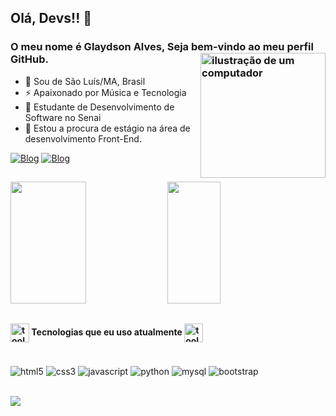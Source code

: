 
## Olá, Devs!! 👋
### O meu nome é Glaydson Alves, Seja bem-vindo ao meu perfil GitHub. <img src="https://raw.githubusercontent.com/MicaelliMedeiros/micaellimedeiros/master/image/computer-illustration.png" alt="ilustração de um computador" min-width="200px" max-width="200px" width="200px" align="right">

- 🔰  Sou de São Luís/MA, Brasil
- ⚡ Apaixonado por Música e Tecnologia
- 🧠 Estudante de Desenvolvimento de Software no Senai 
- 🏦 Estou a procura de estágio na área de desenvolvimento Front-End.

[![Blog](https://img.shields.io/badge/WhatsApp-25D366?style=for-the-badge&logo=whatsapp&logoColor=white)](https://wa.me/5598996135227)
[![Blog](https://img.shields.io/badge/LinkedIn-0077B5?style=for-the-badge&logo=linkedin&logoColor=white)](https://www.linkedin.com/in/glaydson-alves-b15227199/)

##

<div align="start">  
  <img width="49%" height="195px" src="https://github-readme-stats.vercel.app/api?username=glaydson-alves&show_icons=true&count_private=true&hide_border=true&title_color=70a5fd&icon_color=bf91f3&text_color=38bdae&bg_color=1a1b27"" /> 
  <img width="41%" height="195px" src="https://github-readme-stats.vercel.app/api/top-langs/?username=glaydson-alves&layout=compact&hide_border=true&title_color=70a5fd&text_color=38bdae&bg_color=1a1b27" />
</div>

##

#### <a href="https://github.com/"><img width="30" alt="tools" src="https://camo.githubusercontent.com/beb64ff21c883e318e4f5db5231c2ba4175705bea1c9249e82a41ab375db4f75/68747470733a2f2f6d65646961322e67697068792e636f6d2f6d656469612f51737347456d706b79454f684243623765312f67697068792e6769663f6369643d656366303565343761306e336769316266716e74716d6f62386739616964316f796a327772336473336d67373030626c267269643d67697068792e676966"  align="center"/></a> Tecnologias que eu uso atualmente <a href="https://github.com/"><img width="30" alt="tools" src="https://camo.githubusercontent.com/beb64ff21c883e318e4f5db5231c2ba4175705bea1c9249e82a41ab375db4f75/68747470733a2f2f6d65646961322e67697068792e636f6d2f6d656469612f51737347456d706b79454f684243623765312f67697068792e6769663f6369643d656366303565343761306e336769316266716e74716d6f62386739616964316f796a327772336473336d67373030626c267269643d67697068792e676966"  align="center"/></a>

<div style="display: inline_block"><br/>
    <img align="center" alt="html5" src="https://img.shields.io/badge/HTML5-E34F26?style=for-the-badge&logo=html5&logoColor=white">
    <img align="center" alt="css3" src="https://img.shields.io/badge/CSS3-1572B6?style=for-the-badge&logo=css3&logoColor=white">
    <img align="center" alt="javascript" src="https://img.shields.io/badge/JavaScript-F7DF1E?style=for-the-badge&logo=javascript&logoColor=black">
    <img align="center" alt="python" src="https://img.shields.io/badge/Python-14354C?style=for-the-badge&logo=python&logoColor=white">
    <img align="center" alt="mysql" src="https://img.shields.io/badge/MySQL-00000F?style=for-the-badge&logo=mysql&logoColor=white">
    <img align="center" alt="bootstrap" src="https://img.shields.io/badge/Bootstrap-563D7C?style=for-the-badge&logo=bootstrap&logoColor=white">
</div><br/>
<p align="start">
  <a href="https://skillicons.dev">
    <img src="https://skillicons.dev/icons?i=html,css,js,py,bootstrap,firebase,mongodb,mysql," />
  </a>
</p>


